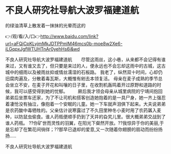 # 不良人研究社导航大波罗福建道航
的绿油清草上散发着一抹抹的光晕而这的

👉/观/看/入/口👉http://www.baidu.com/link?url=aFQjCpKLyjmMkJDTPPmIM46mcs0b-moe8w2Xe6-iLGqpxJgfWTUHTnAr0yehHs6i&wd

不良人研究社导航大波罗福建道航　　尽管这雨丝，这小巷，从来都不会记得有谁来过，又有谁又去了，但只要是来过的人，便永远也不会忘却这雨中的古城，这古城中的细雨以及被雨丝抑或情丝濡湿的石板路。
我老了，纵然双十时间，心却仍旧腐肉遍及，分散着毒瓦斯，大概惟有剜去本领复活。
母亲在麦子成熟的季节总会坐立不安，在麦子开花和叫嚷的日子里，在收割机轰鸣着开过原野和道路的时候，我可以感受得到她的忧郁。
　　厥后我才领会母亲从城里病院的宁靖间抱回弟弟后坐票车还家，为了不让司机和搭客创造她抱着的是一具尸身，她一齐上强忍着凄怆没有抽泣，像抱着一个安眠的儿童。她一下车就声泪俱下起来。大夫说弟弟是农药酸中毒牺牲的。父亲估计说寒露过了不久田里种冬小麦时用了农药羼入麦种，以防鼠虫偷食。谁人药瓶便顺手扔到了天井的旮旯儿里。很大概弟弟交战到了谁人药瓶。
??你矿世而灵性的羽翼，在阳光下粲然开放。??我惊异于你的美丽,于是忘却了在繁花间徜徉；??那早已退却的爱意,又一次随着你翅膀的扇动而纷纷扬扬.....

不良人研究社导航大波罗福建道航
